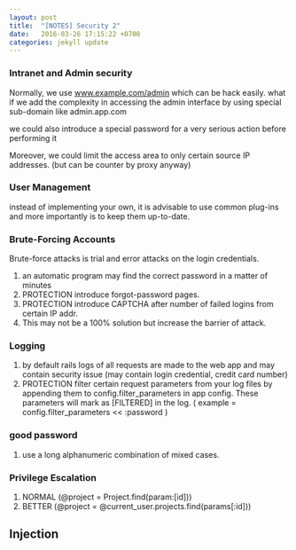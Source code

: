 ```yaml
---
layout: post
title:  "[NOTES] Security 2"
date:   2016-03-26 17:15:22 +0700
categories: jekyll update
---
```


### Intranet and Admin security

Normally, we use www.example.com/admin which can be hack easily. what if we add the complexity in accessing the admin interface by using special sub-domain like admin.app.com

we could also introduce a special password for a very serious action before performing it

Moreover, we could limit the access area to only certain source IP addresses. (but can be counter by proxy anyway)

### User Management
instead of implementing your own, it is advisable to use common plug-ins and more importantly is to keep them up-to-date.

### Brute-Forcing Accounts
Brute-force attacks is trial and error attacks on the login credentials.
1. an automatic program may find the correct password in a matter of minutes
2. PROTECTION introduce forgot-password pages.
2. PROTECTION introduce CAPTCHA after number of failed logins from certain IP addr.
3. This may not be a 100% solution but increase the barrier of attack.

### Logging
1. by default rails logs of all requests are made to the web app and may contain security issue (may contain login credential, credit card number)
2. PROTECTION filter certain request parameters from your log files by appending them to config.filter_parameters in app config. These parameters will mark as [FILTERED] in the log. ( example = config.filter_parameters << :password )

### good password

1. use a long alphanumeric combination of mixed cases.

### Privilege Escalation

1. NORMAL (@project = Project.find(param:[id]))
2. BETTER (@project = @current_user.projects.find(params[:id]))

## Injection


[jekyll-docs]: http://jekyllrb.com/docs/home
[jekyll-gh]:   https://github.com/jekyll/jekyll
[jekyll-talk]: https://talk.jekyllrb.com/

